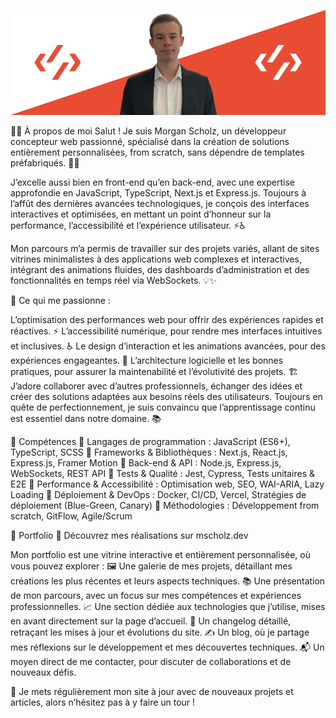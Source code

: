 <a href="https://mscholz.dev/" target="_blank" title="Portfolio de Morgan SCHOLZ"><img src="./img/github-banner.png" alt="Bannière avec une image de Morgan SCHOLZ"/></a>
 <!--
<h2>À propos de moi 👨‍💻</h2>

<p>Salut ! Je suis un développeur concepteur web passionné, spécialisé le développement front-end et back-end avec une expertise approfondie en JavaScript. 💻✨
Je suis constamment à l'affût des dernières tendances technologiques et je m'efforce de créer des expériences utilisateur captivantes et interactives. 😃</p>

<p>Mon parcours m'a permis d'acquérir une solide expérience dans le développement web, en travaillant sur des projets allant de simples sites statiques aux applications web complexes. 🚀
Je suis particulièrement intéressé par l'optimisation des performances ⚡️ et l'amélioration de l'accessibilité ♿️ pour offrir une expérience utilisateur exceptionnelle.</p>

<p>Je suis passionné par la collaboration et j'apprécie travailler en équipe pour développer des solutions innovantes. 💪
Je crois fermement en l'importance de l'apprentissage continu 📚 et je suis toujours ouvert à de nouvelles opportunités pour développer mes compétences et rester à jour avec les dernières avancées technologiques.</p>

<p>N'hésitez pas à parcourir mes projets GitHub pour découvrir mon travail et à me contacter si vous souhaitez collaborer sur un projet ou discuter des défis passionnants du développement web. ✨🌟
Je suis toujours ouvert aux nouvelles collaborations et je serais ravi de discuter de vos idées et de travailler ensemble pour réaliser des projets exceptionnels. 💪🚀</p>

<h2>Compétences 🚀</h2>

<ul>
  <li>Langages de programmation : SCSS 🎨, JavaScript (ES6+) ⚡, TypeScript 💙</li>
  <li>Frameworks et bibliothèques : React.js ⚛️, Next.js 🔥, Express.js 🚀, Vue.js 👁️, Gatsby.js 🎩</li>
  <li>Outils de développement : Webpack 📦, Babel 🔄, Git 🐙, npm 📚</li>
  <li>Conception UI/UX : Wireframing 📐, prototypage 🎨, expérience utilisateur 🧠</li>
  <li>Test et débogage : Jest 🃏, Cypress 🧪</li>
  <li>Optimisation web : Performance ⚡, accessibilité ♿, SEO 📈, Sécurité 🔒</li>
  <li>Méthodologies de travail : Agile/Scrum 🐾, GitFlow 🌊</li>
</ul>

<h2>Portfolio 💼</h2>

<p>Je suis également fier de vous présenter mon portfolio, où vous pouvez découvrir mes réalisations et en apprendre davantage sur mon parcours professionnel. 🎉</p>

<p>Visitez <a href="https://mscholz.dev/" target="_blank">mscholz.dev</a> pour explorer mes projets, découvrir mon approche créative et en apprendre plus sur mes compétences en développement web. 🌟</p>

<p>Sur mon portfolio, vous trouverez :</p>

<ul>
  <li>Une galerie de mes projets les plus récents et les plus complets, avec des démonstrations interactives. 🖼️</li>
  <li>Des informations détaillées sur mes compétences techniques et mes expériences professionnelles. 📚💼</li>
  <li>Des témoignages de clients satisfaits et de collaborateurs avec lesquels j'ai travaillé. 🙌🤝</li>
  <li>Un moyen simple de me contacter pour discuter de projets, d'opportunités de collaboration ou simplement pour échanger des idées. 📬📞</li>
</ul>

<p>Je mets régulièrement à jour mon portfolio avec de nouveaux projets et des informations pertinentes, alors assurez-vous de le visiter fréquemment pour rester à jour sur mes dernières réalisations. 🚀✨</p>

<p>Je vous invite chaleureusement à explorer mon portfolio pour en savoir plus sur mon travail et mes compétences. J'espère que vous apprécierez votre visite ! 😉</p>
-->

👨‍💻 À propos de moi
Salut ! Je suis Morgan Scholz, un développeur concepteur web passionné, spécialisé dans la création de solutions entièrement personnalisées, from scratch, sans dépendre de templates préfabriqués. 🎨🚀

J’excelle aussi bien en front-end qu’en back-end, avec une expertise approfondie en JavaScript, TypeScript, Next.js et Express.js. Toujours à l’affût des dernières avancées technologiques, je conçois des interfaces interactives et optimisées, en mettant un point d’honneur sur la performance, l’accessibilité et l’expérience utilisateur. ⚡♿

Mon parcours m’a permis de travailler sur des projets variés, allant de sites vitrines minimalistes à des applications web complexes et interactives, intégrant des animations fluides, des dashboards d’administration et des fonctionnalités en temps réel via WebSockets. 💡✨

🎯 Ce qui me passionne :

L’optimisation des performances web pour offrir des expériences rapides et réactives. ⚡
L’accessibilité numérique, pour rendre mes interfaces intuitives et inclusives. ♿
Le design d’interaction et les animations avancées, pour des expériences engageantes. 🎨
L’architecture logicielle et les bonnes pratiques, pour assurer la maintenabilité et l’évolutivité des projets. 🏗️
J’adore collaborer avec d’autres professionnels, échanger des idées et créer des solutions adaptées aux besoins réels des utilisateurs. Toujours en quête de perfectionnement, je suis convaincu que l’apprentissage continu est essentiel dans notre domaine. 📚

🚀 Compétences
🔹 Langages de programmation : JavaScript (ES6+), TypeScript, SCSS
🔹 Frameworks & Bibliothèques : Next.js, React.js, Express.js, Framer Motion
🔹 Back-end & API : Node.js, Express.js, WebSockets, REST API
🔹 Tests & Qualité : Jest, Cypress, Tests unitaires & E2E
🔹 Performance & Accessibilité : Optimisation web, SEO, WAI-ARIA, Lazy Loading
🔹 Déploiement & DevOps : Docker, CI/CD, Vercel, Stratégies de déploiement (Blue-Green, Canary)
🔹 Méthodologies : Développement from scratch, GitFlow, Agile/Scrum

💼 Portfolio
📢 Découvrez mes réalisations sur mscholz.dev

Mon portfolio est une vitrine interactive et entièrement personnalisée, où vous pouvez explorer :
🖼️ Une galerie de mes projets, détaillant mes créations les plus récentes et leurs aspects techniques.
📚 Une présentation de mon parcours, avec un focus sur mes compétences et expériences professionnelles.
📈 Une section dédiée aux technologies que j’utilise, mises en avant directement sur la page d’accueil.
📢 Un changelog détaillé, retraçant les mises à jour et évolutions du site.
✍️ Un blog, où je partage mes réflexions sur le développement et mes découvertes techniques.
📬 Un moyen direct de me contacter, pour discuter de collaborations et de nouveaux défis.

🚀 Je mets régulièrement mon site à jour avec de nouveaux projets et articles, alors n’hésitez pas à y faire un tour !
